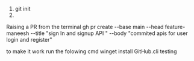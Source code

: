 1. git init
2.

Raising a PR from the terminal
gh pr create --base main --head feature-maneesh --title "sign In and signup API " --body "commited apis for user login and register"

to make it work run the folowing cmd
winget install GitHub.cli
testing
